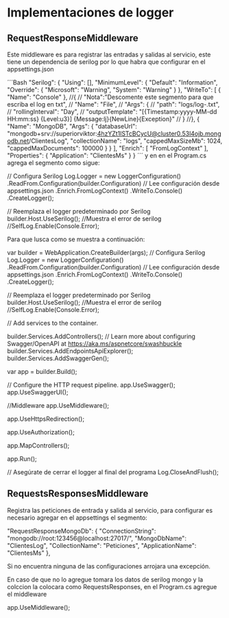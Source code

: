 ﻿# Implementaciones de logger

## RequestResponseMiddleware

Este middleware es para registrar las entradas y salidas al servicio, este tiene un dependencia de serilog por lo que habra que configurar en el appsettings.json

´´´Bash
"Serilog": {
    "Using": [],
    "MinimumLevel": {
      "Default": "Information",
      "Override": {
        "Microsoft": "Warning",
        "System": "Warning"
      }
    },
    "WriteTo": [
      {
        "Name": "Console"
      },
      //{
      //  "Nota":"Descomente este segmento para que escriba el log en txt",
      //  "Name": "File",
      //  "Args": {
      //    "path": "logs/log-.txt",
      //    "rollingInterval": "Day",
      //    "outputTemplate": "[{Timestamp:yyyy-MM-dd HH:mm:ss} {Level:u3}] {Message:lj}{NewLine}{Exception}"
      //  }
      //},
      {
        "Name": "MongoDB",
        "Args": {
          "databaseUrl": "mongodb+srv://superiorviktor:4hzYZt1lSTcBCycU@cluster0.53l4ojb.mongodb.net/ClientesLog",
          "collectionName": "logs",
          "cappedMaxSizeMb": 1024,
          "cappedMaxDocuments": 100000
        }
      }
    ],
    "Enrich": [ "FromLogContext" ],
    "Properties": {
      "Application": "ClientesMs"
    }
  }
 ´´´
  y en en el Program.cs agrega el segmento como sigue:

  // Configura Serilog
Log.Logger = new LoggerConfiguration()
    .ReadFrom.Configuration(builder.Configuration)  // Lee configuración desde appsettings.json
    .Enrich.FromLogContext()
    .WriteTo.Console()
    .CreateLogger();

// Reemplaza el logger predeterminado por Serilog
builder.Host.UseSerilog();
//Muestra el error de serilog
//SelfLog.Enable(Console.Error);

Para que lusca como se muestra a continuación:

var builder = WebApplication.CreateBuilder(args);
// Configura Serilog
Log.Logger = new LoggerConfiguration()
    .ReadFrom.Configuration(builder.Configuration)  // Lee configuración desde appsettings.json
    .Enrich.FromLogContext()
    .WriteTo.Console()
    .CreateLogger();

// Reemplaza el logger predeterminado por Serilog
builder.Host.UseSerilog();
//Muestra el error de serilog
//SelfLog.Enable(Console.Error);

// Add services to the container.


builder.Services.AddControllers();
// Learn more about configuring Swagger/OpenAPI at https://aka.ms/aspnetcore/swashbuckle
builder.Services.AddEndpointsApiExplorer();
builder.Services.AddSwaggerGen();

var app = builder.Build();

// Configure the HTTP request pipeline.
app.UseSwagger();
app.UseSwaggerUI();

//Middleware
app.UseMiddleware<ExceptionMiddleware>();

app.UseHttpsRedirection();

app.UseAuthorization();

app.MapControllers();

app.Run();

// Asegúrate de cerrar el logger al final del programa
Log.CloseAndFlush();

## RequestsResponsesMiddleware

Registra las peticiones de entrada y salida al servicio, para configurar es necesario agregar en el appsettings el segmento:

"RequestResponseMongoDb": {
    "ConnectionString": "mongodb://root:123456@localhost:27017/",
    "MongoDbName": "ClientesLog",
    "CollectionName": "Peticiones",
    "ApplicationName": "ClientesMs"
},

Si no encuentra ninguna de las configuraciones arrojara una excepción.

En caso de que no lo agregue tomara los datos de serilog mongo y la colccion la colocara como RequestsResponses, en el Program.cs agregue el middleware

app.UseMiddleware<RequestResponseMiddleware>();
